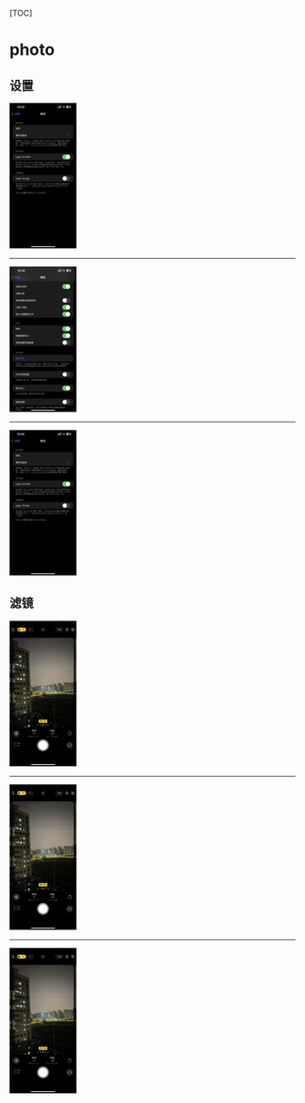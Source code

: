[TOC]



# photo

## 设置

<img src="https://github.com/congwei614/travelling-guideline/blob/main/image/xihu/shezhi1.png?raw=true" style="zoom: 25%;" />

-----

<img src="https://github.com/congwei614/travelling-guideline/blob/main/image/xihu/shezhi2.png?raw=true" style="zoom: 25%;" />

-----

<img src="https://github.com/congwei614/travelling-guideline/blob/main/image/xihu/shezhi3.png?raw=true" style="zoom: 25%;" />

## 滤镜

<img src="https://github.com/congwei614/travelling-guideline/blob/main/image/xihu/lvjing1.png?raw=true" style="zoom: 25%;" />

-----

<img src="https://github.com/congwei614/travelling-guideline/blob/main/image/xihu/lvjing1.png?raw=true" style="zoom: 25%;" />

-----

<img src="https://github.com/congwei614/travelling-guideline/blob/main/image/xihu/lvjing1.png?raw=true" style="zoom: 25%;" />
